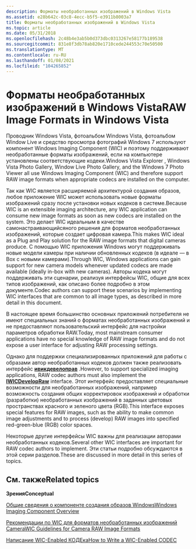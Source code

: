 ```yaml
---
description: Форматы необработанных изображений в Windows Vista
ms.assetid: e28b642c-03c8-4ecc-b5f5-e3911b8003a7
title: Форматы необработанных изображений в Windows Vista
ms.topic: article
ms.date: 05/31/2018
ms.openlocfilehash: 2c48b4e3ab5b0d373dbc0313267e58177b189538
ms.sourcegitcommit: 831e8f3db78ab820e1710cede244553c70e50500
ms.translationtype: MT
ms.contentlocale: ru-RU
ms.lasthandoff: 01/08/2021
ms.locfileid: "104265852"
---
```

# <a name="raw-image-formats-in-windows-vista"></a><span data-ttu-id="48c2d-103">Форматы необработанных изображений в Windows Vista</span><span class="sxs-lookup"><span data-stu-id="48c2d-103">RAW Image Formats in Windows Vista</span></span>

<span data-ttu-id="48c2d-104">Проводник Windows Vista, фотоальбом Windows Vista, фотоальбом Window Live и средство просмотра фотографий Windows 7 используют компонент Windows Imaging Component (WIC) и поэтому поддерживают необработанные форматы изображений, если на компьютере установлены соответствующие кодеки.</span><span class="sxs-lookup"><span data-stu-id="48c2d-104">Windows Vista Explorer , Windows Vista Photo Gallery, Window Live Photo Gallery, and the Windows 7 Photo Viewer all use Windows Imaging Component (WIC) and therefore support RAW image formats when appropriate codecs are installed on the computer.</span></span>

<span data-ttu-id="48c2d-105">Так как WIC является расширяемой архитектурой создания образов, любое приложение WIC может использовать новые форматы изображений сразу после установки новых кодеков в системе.</span><span class="sxs-lookup"><span data-stu-id="48c2d-105">Because WIC is an extensible imaging architecture, any WIC application can consume new image formats as soon as new codecs are installed on the system.</span></span> <span data-ttu-id="48c2d-106">Это делает WIC идеальным в качестве самонастраивающийсяного решения для форматов необработанных изображений, которые создает цифровая камера.</span><span class="sxs-lookup"><span data-stu-id="48c2d-106">This makes WIC ideal as a Plug and Play solution for the RAW image formats that digital cameras produce.</span></span> <span data-ttu-id="48c2d-107">С помощью WIC приложения Windows могут поддерживать новые модели камеры при наличии обновленных кодеков (в идеале — в Box с новыми камерами).</span><span class="sxs-lookup"><span data-stu-id="48c2d-107">Through WIC, Windows applications can gain support for new camera models whenever updated codecs are made available (ideally in-box with new cameras).</span></span> <span data-ttu-id="48c2d-108">Авторы кодека могут поддерживать эти сценарии, реализуя интерфейсы WIC, общие для всех типов изображений, как описано более подробно в этом документе.</span><span class="sxs-lookup"><span data-stu-id="48c2d-108">Codec authors can support these scenarios by implementing WIC interfaces that are common to all image types, as described in more detail in this document.</span></span>

<span data-ttu-id="48c2d-109">В настоящее время большинство основных приложений потребителя не имеют специальных знаний о форматах необработанных изображений и не предоставляют пользовательский интерфейс для настройки параметров обработки RAW.</span><span class="sxs-lookup"><span data-stu-id="48c2d-109">Today, most mainstream consumer applications have no special knowledge of RAW image formats and do not expose a user interface for adjusting RAW processing settings.</span></span>

<span data-ttu-id="48c2d-110">Однако для поддержки специализированных приложений для работы с образами автор необработанных кодеков должен также реализовать интерфейс [**ивикдевелоправ**](/windows/desktop/api/Wincodec/nn-wincodec-iwicdevelopraw) .</span><span class="sxs-lookup"><span data-stu-id="48c2d-110">However, to support specialized imaging applications, RAW codec authors must also implement the [**IWICDevelopRaw**](/windows/desktop/api/Wincodec/nn-wincodec-iwicdevelopraw) interface.</span></span> <span data-ttu-id="48c2d-111">Этот интерфейс предоставляет специальные возможности для необработанных изображений, например возможность создания общих корректировок изображений и обработки (разработки) необработанных изображений в заданных цветовых пространствах красного и зеленого цвета (RGB).</span><span class="sxs-lookup"><span data-stu-id="48c2d-111">This interface exposes special features for RAW images, such as the ability to make common image adjustments and to process (develop) RAW images into specified red-green-blue (RGB) color spaces.</span></span>

<span data-ttu-id="48c2d-112">Некоторые другие интерфейсы WIC важны для реализации авторами необработанных кодеков.</span><span class="sxs-lookup"><span data-stu-id="48c2d-112">Several other WIC interfaces are important for RAW codec authors to implement.</span></span> <span data-ttu-id="48c2d-113">Эти статьи подробно обсуждаются в этой серии разделов.</span><span class="sxs-lookup"><span data-stu-id="48c2d-113">These are discussed in more detail in this series of topics.</span></span>

## <a name="related-topics"></a><span data-ttu-id="48c2d-114">См. также</span><span class="sxs-lookup"><span data-stu-id="48c2d-114">Related topics</span></span>

<dl> <dt>

<span data-ttu-id="48c2d-115">**Зрения**</span><span class="sxs-lookup"><span data-stu-id="48c2d-115">**Conceptual**</span></span>
</dt> <dt>

[<span data-ttu-id="48c2d-116">Общие сведения о компоненте создания образов Windows</span><span class="sxs-lookup"><span data-stu-id="48c2d-116">Windows Imaging Component Overview</span></span>](-wic-about-windows-imaging-codec.md)
</dt> <dt>

[<span data-ttu-id="48c2d-117">Рекомендации по WIC для форматов необработанных изображений Camera</span><span class="sxs-lookup"><span data-stu-id="48c2d-117">WIC Guidelines for Camera RAW Image Formats</span></span>](-wic-rawguidelines.md)
</dt> <dt>

[<span data-ttu-id="48c2d-118">Написание WIC-Enabled КОДЕка</span><span class="sxs-lookup"><span data-stu-id="48c2d-118">How to Write a WIC-Enabled CODEC</span></span>](-wic-howtowriteacodec.md)
</dt> </dl>

 

 




